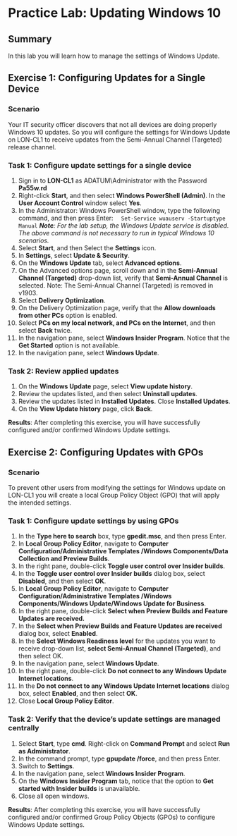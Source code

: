 # Practice Lab: Updating Windows 10 

## Summary
In this lab you will learn how to manage the settings of Windows Update.


## Exercise 1: Configuring Updates for a Single Device 

### Scenario
Your IT security officer discovers that not all devices are doing properly Windows 10 updates. So you will configure the settings for Windows Update on LON-CL1 to receive updates from the Semi-Annual Channel (Targeted) release channel.

### Task 1: Configure update settings for a single device 
1.  Sign in to **LON-CL1** as ADATUM\\Administrator with the Password **Pa55w.rd**
2.  Right-click **Start**, and then select **Windows PowerShell (Admin)**. In the    **User Account Control** window select **Yes**.
3.  In the Administrator: Windows PowerShell window, type the following command,
    and then press Enter:
`  Set-Service wuauserv -Startuptype Manual`
_**Note**: For the lab setup, the Windows Update service is disabled. The above command is not necessary to run in typical Windows 10 scenarios._
4.  Select **Start**, and then Select the **Settings** icon.
5.  In **Settings**, select **Update & Security**.
6.  On the **Windows Update** tab, select **Advanced options**.
7.  On the Advanced options page, scroll down and in the **Semi-Annual Channel (Targeted)** drop-down list, verify that **Semi-Annual Channel** is selected.
Note: The Semi-Annual Channel (Targeted) is removed in v1903. 
8.  Select **Delivery Optimization**.
9.  On the Delivery Optimization page, verify that the **Allow downloads from other
    PCs** option is enabled.
10.  Select **PCs on my local network, and PCs on the Internet**, and then select
    **Back** twice.
11.  In the navigation pane, select **Windows Insider Program**. Notice that the
    **Get Started** option is not available.
12.  In the navigation pane, select **Windows Update**.

### Task 2: Review applied updates
1.  On the **Windows Update** page, select **View update history**.
2.  Review the updates listed, and then select **Uninstall updates**.
3.  Review the updates listed in **Installed Updates**. Close **Installed
    Updates**.
4.  On the **View Update history** page, click **Back**.

**Results**: After completing this exercise, you will have successfully configured and/or confirmed Windows Update settings.

## Exercise 2: Configuring Updates with GPOs 

### Scenario
To prevent other users from modifying the settings for Windows update on LON-CL1 you will create a local Group Policy Object (GPO) that will apply the intended settings.


### Task 1: Configure update settings by using GPOs
1.  In the **Type here to search** box, type **gpedit.msc**, and then press Enter.
2.  In **Local Group Policy Editor**, navigate to **Computer
    Configuration/Administrative Templates /Windows Components/Data Collection
    and Preview Builds**.
3.  In the right pane, double-click **Toggle user control over Insider builds**.
4.  In the **Toggle user control over Insider builds** dialog box, select
    **Disabled**, and then select **OK**.
5.  In **Local Group Policy Editor**, navigate to **Computer
    Configuration/Administrative Templates /Windows Components/Windows
    Update/Windows Update for Business**.
6.  In the right pane, double-click **Select when Preview Builds and Feature
    Updates are received.**
7.  In the **Select when Preview Builds and Feature Updates are received** dialog
    box, select **Enabled**.
8.  In the **Select Windows Readiness level** for the updates you want to
    receive drop-down list, **select Semi-Annual Channel (Targeted)**, and then
    select OK.
9.  In the navigation pane, select **Windows Update**.
10. In the right pane, double-click **Do not connect to any Windows Update
    Internet locations**.
11. In the **Do not connect to any Windows Update Internet locations** dialog
    box, select **Enabled**, and then select **OK**.
12. Close **Local Group Policy Editor**.

### Task 2: Verify that the device’s update settings are managed centrally  
1.  Select **Start**, type **cmd**. Right-click on **Command Prompt** and select
    **Run as Administrator**.
2.  In the command prompt, type **gpupdate /force**, and then press Enter.
3.  Switch to **Settings**.
4.  In the navigation pane, select **Windows Insider Program**.
5.  On the **Windows Insider Program** tab, notice that the option to **Get
    started with Insider builds** is unavailable.
6.  Close all open windows.

**Results**: After completing this exercise, you will have successfully configured and/or confirmed Group Policy Objects (GPOs) to configure Windows Update settings.
